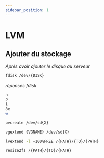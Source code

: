 ```yaml
---
sidebar_position: 1
---
```


# LVM
 
## Ajouter du stockage

*Après avoir ajouter le disque au serveur*

```bash
fdisk /dev/{DISK}
```
*réponses fdisk*
```bash
n 
p
t
8e
w
```
```bash
pvcreate /dev/sd{X}
```
```bash
vgextend {VGNAME} /dev/sd{X}
```
```bash
lvextend -l +100%FREE /{PATH}/{TO}/{PATH}
```
```bash
resize2fs /{PATH}/{TO}/{PATH}
```